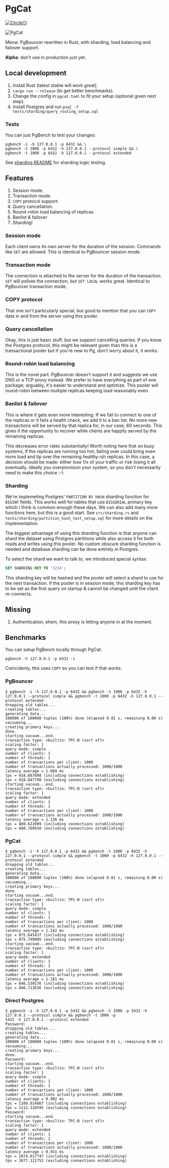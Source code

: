 # PgCat

[![CircleCI](https://circleci.com/gh/levkk/pgcat/tree/main.svg?style=svg)](https://circleci.com/gh/levkk/pgcat/tree/main)

![PgCat](./pgcat3.png)

Meow. PgBouncer rewritten in Rust, with sharding, load balancing and failover support.

**Alpha**: don't use in production just yet.

## Local development

1. Install Rust (latest stable will work great).
2. `cargo run --release` (to get better benchmarks).
3. Change the config in `pgcat.toml` to fit your setup (optional given next step).
4. Install Postgres and run `psql -f tests/sharding/query_routing_setup.sql`

### Tests

You can just PgBench to test your changes:

```
pgbench -i -h 127.0.0.1 -p 6432 && \
pgbench -t 1000 -p 6432 -h 127.0.0.1 --protocol simple && \
pgbench -t 1000 -p 6432 -h 127.0.0.1 --protocol extended
```

See [sharding README](./tests/sharding/README.md) for sharding logic testing.

## Features

1. Session mode.
2. Transaction mode.
3. `COPY` protocol support.
4. Query cancellation.
5. Round-robin load balancing of replicas.
6. Banlist & failover
7. Sharding!

### Session mode
Each client owns its own server for the duration of the session. Commands like `SET` are allowed.
This is identical to PgBouncer session mode.

### Transaction mode
The connection is attached to the server for the duration of the transaction. `SET` will pollute the connection,
but `SET LOCAL` works great. Identical to PgBouncer transaction mode.

### COPY protocol
That one isn't particularly special, but good to mention that you can `COPY` data in and from the server
using this pooler.

### Query cancellation
Okay, this is just basic stuff, but we support cancelling queries. If you know the Postgres protocol,
this might be relevant given than this is a transactional pooler but if you're new to Pg, don't worry about it, it works.

### Round-robin load balancing
This is the novel part. PgBouncer doesn't support it and suggests we use DNS or a TCP proxy instead.
We prefer to have everything as part of one package; arguably, it's easier to understand and optimize.
This pooler will round-robin between multiple replicas keeping load reasonably even.

### Banlist & failover
This is where it gets even more interesting. If we fail to connect to one of the replicas or it fails a health check,
we add it to a ban list. No more new transactions will be served by that replica for, in our case, 60 seconds. This
gives it the opportunity to recover while clients are happily served by the remaining replicas.

This decreases error rates substantially! Worth noting here that on busy systems, if the replicas are running too hot,
failing over could bring even more load and tip over the remaining healthy-ish replicas. In this case, a decision should be made:
either lose 1/x of your traffic or risk losing it all eventually. Ideally you overprovision your system, so you don't necessarily need
to make this choice :-).

### Sharding
We're implemeting Postgres' `PARTITION BY HASH` sharding function for `BIGINT` fields. This works well for tables that use `BIGSERIAL` primary key which I think is common enough these days. We can also add many more functions here, but this is a good start. See `src/sharding.rs` and `tests/sharding/partition_hash_test_setup.sql` for more details on the implementation.

The biggest advantage of using this sharding function is that anyone can shard the dataset using Postgres partitions
while also access it for both reads and writes using this pooler. No custom obscure sharding function is needed and database sharding can be done entirely in Postgres.

To select the shard we want to talk to, we introduced special syntax:

```sql
SET SHARDING KEY TO '1234';
```

This sharding key will be hashed and the pooler will select a shard to use for the next transaction. If the pooler is in session mode, this sharding key has to be set as the first query on startup & cannot be changed until the client re-connects.


## Missing

1. Authentication, ehem, this proxy is letting anyone in at the moment.

## Benchmarks

You can setup PgBench locally through PgCat:

```
pgbench -h 127.0.0.1 -p 6432 -i
```

Coincidenly, this uses `COPY` so you can test if that works.

### PgBouncer

```
$ pgbench -i -h 127.0.0.1 -p 6432 && pgbench -t 1000 -p 6432 -h 127.0.0.1 --protocol simple && pgbench -t 1000 -p 6432 -h 127.0.0.1 --protocol extended
dropping old tables...
creating tables...
generating data...
100000 of 100000 tuples (100%) done (elapsed 0.01 s, remaining 0.00 s)
vacuuming...
creating primary keys...
done.
starting vacuum...end.
transaction type: <builtin: TPC-B (sort of)>
scaling factor: 1
query mode: simple
number of clients: 1
number of threads: 1
number of transactions per client: 1000
number of transactions actually processed: 1000/1000
latency average = 1.089 ms
tps = 918.687098 (including connections establishing)
tps = 918.847790 (excluding connections establishing)
starting vacuum...end.
transaction type: <builtin: TPC-B (sort of)>
scaling factor: 1
query mode: extended
number of clients: 1
number of threads: 1
number of transactions per client: 1000
number of transactions actually processed: 1000/1000
latency average = 1.136 ms
tps = 880.622009 (including connections establishing)
tps = 880.769550 (excluding connections establishing)
```

### PgCat


```
$ pgbench -i -h 127.0.0.1 -p 6432 && pgbench -t 1000 -p 6432 -h 127.0.0.1 --protocol simple && pgbench -t 1000 -p 6432 -h 127.0.0.1 --protocol extended
dropping old tables...
creating tables...
generating data...
100000 of 100000 tuples (100%) done (elapsed 0.01 s, remaining 0.00 s)
vacuuming...
creating primary keys...
done.
starting vacuum...end.
transaction type: <builtin: TPC-B (sort of)>
scaling factor: 1
query mode: simple
number of clients: 1
number of threads: 1
number of transactions per client: 1000
number of transactions actually processed: 1000/1000
latency average = 1.142 ms
tps = 875.645437 (including connections establishing)
tps = 875.799995 (excluding connections establishing)
starting vacuum...end.
transaction type: <builtin: TPC-B (sort of)>
scaling factor: 1
query mode: extended
number of clients: 1
number of threads: 1
number of transactions per client: 1000
number of transactions actually processed: 1000/1000
latency average = 1.181 ms
tps = 846.539176 (including connections establishing)
tps = 846.713636 (excluding connections establishing)
```

### Direct Postgres

```
$ pgbench -i -h 127.0.0.1 -p 5432 && pgbench -t 1000 -p 5432 -h 127.0.0.1 --protocol simple && pgbench -t 1000 -p
5432 -h 127.0.0.1 --protocol extended
Password:
dropping old tables...
creating tables...
generating data...
100000 of 100000 tuples (100%) done (elapsed 0.01 s, remaining 0.00 s)
vacuuming...
creating primary keys...
done.
Password:
starting vacuum...end.
transaction type: <builtin: TPC-B (sort of)>
scaling factor: 1
query mode: simple
number of clients: 1
number of threads: 1
number of transactions per client: 1000
number of transactions actually processed: 1000/1000
latency average = 0.902 ms
tps = 1109.014867 (including connections establishing)
tps = 1112.318595 (excluding connections establishing)
Password:
starting vacuum...end.
transaction type: <builtin: TPC-B (sort of)>
scaling factor: 1
query mode: extended
number of clients: 1
number of threads: 1
number of transactions per client: 1000
number of transactions actually processed: 1000/1000
latency average = 0.931 ms
tps = 1074.017747 (including connections establishing)
tps = 1077.121752 (excluding connections establishing)
```
